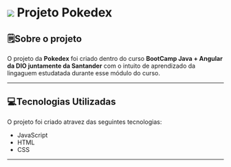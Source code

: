 <h1> 
    <img src = https://ik.imagekit.io/zkmbkoktmi/pokedex/IMAGENS/IMAGENS/pokedex%20icon%202.jpg?updatedAt=1698471269856>
     Projeto Pokedex 
</h1>

## 🗒️Sobre o projeto 

O projeto da **Pokedex** foi criado dentro do curso **BootCamp Java + Angular da DIO juntamente da Santander** com o intuito de aprendizado da lingaguem estudatada durante esse módulo do curso. 

---

## 💻Tecnologias Utilizadas

O projeto foi criado atravez das seguintes tecnologias:

- JavaScript
- HTML
- CSS

--- 




